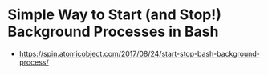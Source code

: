 # Simple Way to Start (and Stop!) Background Processes in Bash

* https://spin.atomicobject.com/2017/08/24/start-stop-bash-background-process/

